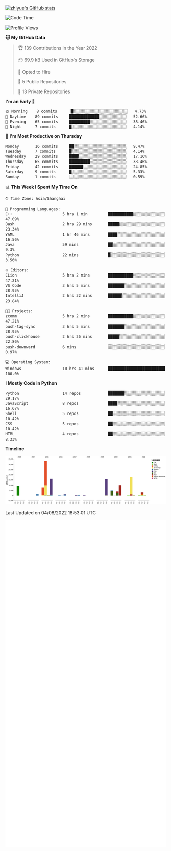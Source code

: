 
[![zhiyue's GitHub stats](https://github-readme-stats.vercel.app/api?username=zhiyue)](https://github.com/anuraghazra/github-readme-stats&&show_icons=true)

<!--START_SECTION:waka-->
![Code Time](http://img.shields.io/badge/Code%20Time-0%20secs-blue)

![Profile Views](http://img.shields.io/badge/Profile%20Views-0-blue)

**🐱 My GitHub Data** 

> 🏆 139 Contributions in the Year 2022
 > 
> 📦 69.9 kB Used in GitHub's Storage 
 > 
> 💼 Opted to Hire
 > 
> 📜 5 Public Repositories 
 > 
> 🔑 13 Private Repositories  
 > 
**I'm an Early 🐤** 

```text
🌞 Morning    8 commits      █░░░░░░░░░░░░░░░░░░░░░░░░   4.73% 
🌆 Daytime    89 commits     █████████████░░░░░░░░░░░░   52.66% 
🌃 Evening    65 commits     █████████░░░░░░░░░░░░░░░░   38.46% 
🌙 Night      7 commits      █░░░░░░░░░░░░░░░░░░░░░░░░   4.14%

```
📅 **I'm Most Productive on Thursday** 

```text
Monday       16 commits     ██░░░░░░░░░░░░░░░░░░░░░░░   9.47% 
Tuesday      7 commits      █░░░░░░░░░░░░░░░░░░░░░░░░   4.14% 
Wednesday    29 commits     ████░░░░░░░░░░░░░░░░░░░░░   17.16% 
Thursday     65 commits     █████████░░░░░░░░░░░░░░░░   38.46% 
Friday       42 commits     ██████░░░░░░░░░░░░░░░░░░░   24.85% 
Saturday     9 commits      █░░░░░░░░░░░░░░░░░░░░░░░░   5.33% 
Sunday       1 commits      ░░░░░░░░░░░░░░░░░░░░░░░░░   0.59%

```


📊 **This Week I Spent My Time On** 

```text
⌚︎ Time Zone: Asia/Shanghai

💬 Programming Languages: 
C++                      5 hrs 1 min         ███████████░░░░░░░░░░░░░░   47.09% 
Bash                     2 hrs 29 mins       █████░░░░░░░░░░░░░░░░░░░░   23.34% 
YAML                     1 hr 46 mins        ████░░░░░░░░░░░░░░░░░░░░░   16.56% 
Java                     59 mins             ██░░░░░░░░░░░░░░░░░░░░░░░   9.3% 
Python                   22 mins             █░░░░░░░░░░░░░░░░░░░░░░░░   3.56%

🔥 Editors: 
CLion                    5 hrs 2 mins        ███████████░░░░░░░░░░░░░░   47.21% 
VS Code                  3 hrs 5 mins        ███████░░░░░░░░░░░░░░░░░░   28.95% 
IntelliJ                 2 hrs 32 mins       ██████░░░░░░░░░░░░░░░░░░░   23.84%

🐱‍💻 Projects: 
zcomm                    5 hrs 2 mins        ███████████░░░░░░░░░░░░░░   47.21% 
push-tag-sync            3 hrs 5 mins        ███████░░░░░░░░░░░░░░░░░░   28.95% 
push-clickhouse          2 hrs 26 mins       █████░░░░░░░░░░░░░░░░░░░░   22.86% 
push-downward            6 mins              ░░░░░░░░░░░░░░░░░░░░░░░░░   0.97%

💻 Operating System: 
Windows                  10 hrs 41 mins      █████████████████████████   100.0%

```

**I Mostly Code in Python** 

```text
Python                   14 repos            ███████░░░░░░░░░░░░░░░░░░   29.17% 
JavaScript               8 repos             ████░░░░░░░░░░░░░░░░░░░░░   16.67% 
Shell                    5 repos             ██░░░░░░░░░░░░░░░░░░░░░░░   10.42% 
CSS                      5 repos             ██░░░░░░░░░░░░░░░░░░░░░░░   10.42% 
HTML                     4 repos             ██░░░░░░░░░░░░░░░░░░░░░░░   8.33%

```


**Timeline**

![Chart not found](https://raw.githubusercontent.com/zhiyue/zhiyue/main/charts/bar_graph.png) 


 Last Updated on 04/08/2022 18:53:01 UTC
<!--END_SECTION:waka-->

<!-- [![Top Langs](https://github-readme-stats.vercel.app/api/top-langs/?username=zhiyue)](https://github.com/anuraghazra/github-readme-stats) -->

![](./github-metrics.svg)

